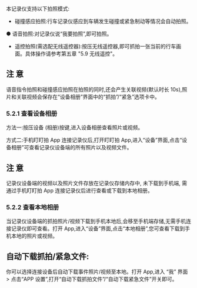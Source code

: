 本记录仪支持以下拍照模式:

- 碰撞感应拍照:行车记录仪感应到车辆发生碰撞或紧急制动等情况会自动拍照。

● 语音拍照:对记录仪说“我要拍照”,即可拍照。

- 遥控拍照(需选配无线遥控器):按压无线遥控器,即可抓拍一张当前的行车画面。具体操作请参考第五章 "5.9 无线遥控"。

## 注 意

语音指令拍照和碰撞感应拍照在拍照的同时,还会产生关联视频(默认时长 10s),照片和关联视频会保存在“设备相册”界面中的“抓拍”/“紧急”选项卡中。

### 5.2.1 查看设备相册

方法一:按压设备  (相册)按键,进入设备相册查看照片或视频。

方式二:手机盯盯拍 App 连接记录仪后,打开盯盯拍 App,进入“设备”界面,点击“设备相册”可查看记录仪设备端的所有照片以及视频文件。

## 注 意

记录仪设备端的视频以及照片文件存放在记录仪存储内存中, 未下载到手机端, 需通过手机盯盯拍 App 连接记录仪后进行查看或下载到本地相册。

### 5.2.2 查看本地相册

当记录仪设备端的抓拍照片/视频下载到手机本地后,会移至手机端存储,无需手机连接记录仪即可查看。打开 App,进入“设备”界面,点击“本地相册”,您可查看下载到手机本地的照片或视频。

## 自动下载抓拍/紧急文件:

你可以选择连接设备后自动下载事件照片/视频至本地。打开 App,进入 “我” 界面 > 点击“APP 设置”,打开“自动下载抓拍文件”/“自动下载紧急文件”开关即可。